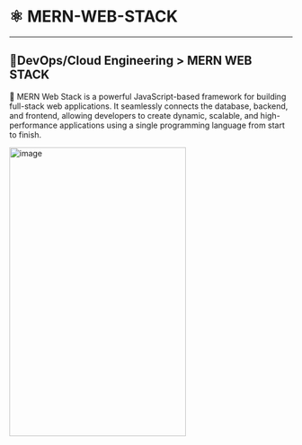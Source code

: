 # ⚛ MERN-WEB-STACK
---
## 🎯**DevOps/Cloud Engineering > MERN WEB STACK**
📌 MERN Web Stack is a powerful JavaScript-based framework for building full-stack web applications. It seamlessly connects the database, backend, and frontend, allowing developers to create dynamic, scalable, and high-performance applications using a single programming language from start to finish.

<img width="314" height="514" alt="image" src="https://github.com/user-attachments/assets/8d746ef7-f734-47ac-a2b3-f0f48b39237e" />


